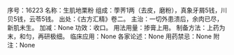 序号：16223
名称：生肌地栗粉
组成：荸荠1两（去皮，磨粉），真象牙屑5钱，川贝5钱，云苓5钱。
出处：《古方汇精》卷二。
主治：一切外患溃后，余肉已尽，新肌未生。
加减：None
功效：收口。
用法用量：掺膏上用。
制备方法：上药为末，和匀，再研极细。
临床应用：None
各家论述：None
用药禁忌：None
附注：None
